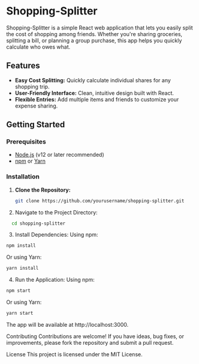 # Shopping-Splitter

Shopping-Splitter is a simple React web application that lets you easily split the cost of shopping among friends. Whether you're sharing groceries, splitting a bill, or planning a group purchase, this app helps you quickly calculate who owes what.

## Features

- **Easy Cost Splitting:** Quickly calculate individual shares for any shopping trip.
- **User-Friendly Interface:** Clean, intuitive design built with React.
- **Flexible Entries:** Add multiple items and friends to customize your expense sharing.

## Getting Started

### Prerequisites

- [Node.js](https://nodejs.org/) (v12 or later recommended)
- [npm](https://www.npmjs.com/) or [Yarn](https://yarnpkg.com/)

### Installation

1. **Clone the Repository:**
   ```bash
   git clone https://github.com/yourusername/shopping-splitter.git
    ```
2.	Navigate to the Project Directory:
  ```bash
    cd shopping-splitter
  ```

3.	Install Dependencies:
Using npm:
```bash
npm install
```
Or using Yarn:
```bash
yarn install
```

4.	Run the Application:
Using npm:
```bash
npm start
```
Or using Yarn:
```bash
yarn start
```

The app will be available at http://localhost:3000.


Contributing
Contributions are welcome! If you have ideas, bug fixes, or improvements, please fork the repository and submit a pull request.

License
This project is licensed under the MIT License.
